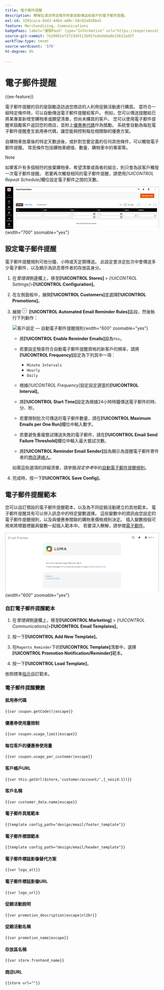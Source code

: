 ```yaml
---
title: 電子郵件提醒
description: 瞭解在滿足特定條件時會自動傳送給客戶的電子郵件提醒。
exl-id: 3293caca-9dd3-4d64-a80c-58c92a9208e5
feature: Merchandising, Communications
badgePaas: label="僅限PaaS" type="Informative" url="https://experienceleague.adobe.com/en/docs/commerce/user-guides/product-solutions" tooltip="僅適用於雲端專案(Adobe管理的PaaS基礎結構)和內部部署專案的Adobe Commerce 。"
source-git-commit: 7e28081ef2723d4113b957edede6a8e13612ad2f
workflow-type: tm+mt
source-wordcount: '576'
ht-degree: 0%

---
```


# 電子郵件提醒

{{ee-feature}}

電子郵件提醒的目的是鼓勵造訪過您商店的人利用促銷活動進行購買。 當符合一組特定條件時，可以自動傳送電子郵件提醒給客戶。 例如，您可以傳送提醒給已將某專案新增至購物車或願望清單，但尚未購買的客戶。 您可以使用電子郵件提醒來鼓勵客戶返回您的商店，並附上[優惠券代碼](price-rules-cart-coupon.md)作為獎勵。 系統會自動為每批電子郵件提醒產生抵用券代碼，讓您能夠控制每批相關聯的優惠方案。

自購物車放棄後的特定天數過後，或針對您要定義的任何其他條件，可以觸發電子郵件提醒。 常見條件包括購物車總值、數量、購物車中的專案等。

>[!NOTE]
>
>如果客戶有多個相符的放棄購物車、希望清單或兩者的組合，則只會為該客戶觸發一次電子郵件提醒。 若要再次觸發相同的電子郵件提醒，請使用&#x200B;_[!UICONTROL Repeat Schedule]_&#x200B;欄位設定電子郵件之間的天數。

![電子郵件提醒](./assets/email-reminders.png){width="700" zoomable="yes"}

## 設定電子郵件提醒

電子郵件提醒規則可依分鐘、小時或天定期傳送。 此設定會決定批次中會傳送多少電子郵件，以及顯示為訊息寄件者的存放區身分。

1. 在&#x200B;_管理員_&#x200B;側邊欄上，移至&#x200B;**[!UICONTROL Stores]** > _[!UICONTROL Settings]_>**[!UICONTROL Configuration]**。

1. 在左側面板中，展開&#x200B;**[!UICONTROL Customers]**&#x200B;並選擇&#x200B;**[!UICONTROL Promotions]**。

1. 展開![展開選取器](../assets/icon-display-expand.png) **[!UICONTROL Automated Email Reminder Rules]**&#x200B;區段，然後執行下列動作：

   ![客戶設定 — 自動電子郵件提醒規則](../configuration-reference/customers/assets/promotions-automated-email-reminder-rules.png){width="600" zoomable="yes"}

   - 將&#x200B;**[!UICONTROL Enable Reminder Emails]**&#x200B;設為`Yes`。

   - 若要設定檢查符合自動電子郵件提醒資格的新客戶的頻率，請將&#x200B;**[!UICONTROL Frequency]**&#x200B;設定為下列其中一項：

      - `Minute Intervals`
      - `Hourly`
      - `Daily`

   - 根據&#x200B;_[!UICONTROL Frequency]_&#x200B;設定設定適當的&#x200B;**[!UICONTROL Interval]**。

   - 將&#x200B;**[!UICONTROL Start Time]**&#x200B;設定為根據24小時時鐘傳送電子郵件的時、分、秒。

   - 若要限制批次可傳送的電子郵件數量，請在&#x200B;**[!UICONTROL Maximum Emails per One Run]**&#x200B;欄位中輸入數字。

   - 若要避免重複嘗試傳送失敗的電子郵件，請在&#x200B;**[!UICONTROL Email Send Failure Threshold]**&#x200B;欄位中輸入最大嘗試次數。

   - 將&#x200B;**[!UICONTROL Reminder Email Sender]**&#x200B;設為顯示為提醒電子郵件寄件者的[商店連絡人](../getting-started/store-details.md#store-email-addresses)。

   如需這些選項的詳細清單，請參閱&#x200B;_設定參考_&#x200B;中的[自動電子郵件提醒規則](../configuration-reference/customers/promotions.md#automated-email-reminder-rules)。

1. 完成時，按一下&#x200B;**[!UICONTROL Save Config]**。

## 電子郵件提醒範本

您可以自訂預設的電子郵件提醒範本，以及為不同促銷活動建立的其他範本。 電子郵件提醒具有可以併入訊息中的特定變數選擇。 這些變數中的資訊由您設定的電子郵件提醒規則，以及與優惠券關聯的購物車價格規則決定。 插入變數按鈕可用來將標籤標籤與變數一起插入範本中。 若要深入瞭解，請參閱[電子郵件](../systems/email-templates.md)。

![電子郵件提醒預覽](./assets/email-reminder-preview-promotion-template.png){width="600" zoomable="yes"}

### 自訂電子郵件提醒範本

1. 在&#x200B;_管理員_&#x200B;側邊欄上，移至&#x200B;**[!UICONTROL Marketing]** > _[!UICONTROL Communications]_>**[!UICONTROL Email Templates]**。

1. 按一下&#x200B;**[!UICONTROL Add New Template]**。

1. 在`Magento_Reminder`下的&#x200B;**[!UICONTROL Template]**&#x200B;清單中，選擇&#x200B;**[!UICONTROL Promotion Notification/Reminder]**&#x200B;範本。

1. 按一下&#x200B;**[!UICONTROL Load Template]**。

依照標準[指示](../systems/email-template-custom.md)自訂範本。

### 電子郵件提醒變數

#### 抵用券代碼

```
{{var coupon.getCode()|escape}}
```

#### 優惠券使用量限制

```
{{var coupon.usage_limit|escape}}
```

#### 每位客戶的優惠券使用量

```
{{var coupon.usage_per_customer|escape}}
```

#### 客戶帳戶URL

```
{{var this.getUrl($store,'customer/account/',[_nosid:1])}}
```

#### 客戶名稱

```
{{var customer_data.name|escape}}
```

#### 電子郵件頁尾範本

```
{{template config_path="design/email/footer_template"}}
```

#### 電子郵件標頭範本

```
{{template config_path="design/email/header_template"}}
```

#### 電子郵件標誌影像替代方案

```
{{var logo_alt}}
```

#### 電子郵件標誌影像URL

```
{{var logo_url}}
```

#### 促銷活動說明

```
{{var promotion_description|escape|nl2br}}
```

#### 促銷活動名稱

```
{{var promotion_name|escape}}
```

#### 存放區名稱

```
{{var store.frontend_name}}
```

#### 商店URL

```
{{store url=""}}
```
